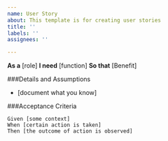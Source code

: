 ```yaml
---
name: User Story
about: This template is for creating user stories
title: ''
labels: ''
assignees: ''

---
```


**As a** [role]
**I need** [function]
**So that** [Benefit]

###Details and Assumptions
* [document what you know]

###Acceptance Criteria

```gherkin
Given [some context]
When [certain action is taken]
Then [the outcome of action is observed]
```
